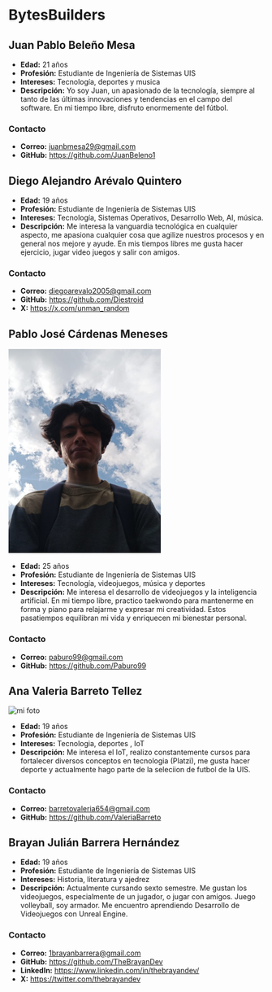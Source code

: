# BytesBuilders

## Juan Pablo Beleño Mesa
- **Edad:** 21 años
- **Profesión:** Estudiante de Ingeniería de Sistemas UIS
- **Intereses:** Tecnología, deportes y musica
- **Descripción:** Yo soy Juan, un apasionado de la tecnología, siempre al tanto de las últimas innovaciones y tendencias en el campo del software. En mi tiempo libre, disfruto enormemente del fútbol. 
### Contacto
- **Correo:**  juanbmesa29@gmail.com 
- **GitHub:** https://github.com/JuanBeleno1

## Diego Alejandro Arévalo Quintero
- **Edad:** 19 años
- **Profesión:** Estudiante de Ingeniería de Sistemas UIS
- **Intereses:** Tecnología, Sistemas Operativos, Desarrollo Web, AI, música.
- **Descripción:** Me interesa la vanguardia tecnológica en cualquier aspecto, me apasiona cualquier cosa que agilize nuestros procesos y en general nos mejore y ayude. En mis tiempos libres me gusta hacer ejercicio, jugar video juegos y salir con amigos. 
### Contacto
- **Correo:** diegoarevalo2005@gmail.com
- **GitHub:** https://github.com/Diestroid
- **X:** https://x.com/unman_random

## Pablo José Cárdenas Meneses
<img src="Fotos/foto-pablo"
alt="mi foto" width="300">
- **Edad:** 25 años
- **Profesión:** Estudiante de Ingeniería de Sistemas UIS
- **Intereses:** Tecnología, videojuegos, música y deportes
- **Descripción:** Me interesa el desarrollo de videojuegos y la inteligencia artificial. En mi tiempo libre, practico taekwondo para mantenerme en forma y piano para relajarme y expresar mi creatividad. Estos pasatiempos equilibran mi vida y enriquecen mi bienestar personal.
### Contacto
- **Correo:** paburo99@gmail.com 
- **GitHub:** https://github.com/Paburo99

## Ana Valeria Barreto Tellez
<img src="Fotos/Foto-Valeria"
alt="mi foto" width="300">
- **Edad:** 19 años
- **Profesión:** Estudiante de Ingeniería de Sistemas UIS
- **Intereses:** Tecnologia, deportes , IoT
- **Descripción:** Me interesa el IoT, realizo constantemente cursos para fortalecer diversos conceptos en tecnologia (Platzi), me gusta hacer deporte y actualmente hago parte de la seleciion de futbol de la UIS.
### Contacto
- **Correo:** barretovaleria654@gmail.com 
- **GitHub:** https://github.com/ValeriaBarreto

## Brayan Julián Barrera Hernández
- **Edad:** 19 años
- **Profesión:** Estudiante de Ingeniería de Sistemas UIS
- **Intereses:** Historia, literatura y ajedrez
- **Descripción:** Actualmente cursando sexto semestre. Me gustan los videojuegos, especialmente de un jugador, o jugar con amigos. Juego volleyball, soy armador. Me encuentro aprendiendo Desarrollo de Videojuegos con Unreal Engine.
### Contacto
- **Correo:** 1brayanbarrera@gmail.com
- **GitHub:** https://github.com/TheBrayanDev
- **LinkedIn:** https://www.linkedin.com/in/thebrayandev/
- **X:** https://twitter.com/thebrayandev

